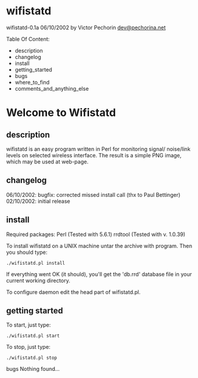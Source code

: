 wifistatd
=========

wifistatd-0.1a 06/10/2002 by Victor Pechorin <dev@pechorina.net>

 Table Of Content:

   * description
   * changelog
   * install
   * getting_started
   * bugs
   * where_to_find
   * comments_and_anything_else

# Welcome to Wifistatd

## description
  wifistatd is an easy program written in Perl for monitoring signal/
  noise/link levels on selected wireless interface. The result is a 
  simple PNG image, which may be used at web-page.

## changelog
  06/10/2002: bugfix: corrected missed install call (thx to Paul Bettinger)
  02/10/2002: initial release

## install
  Required packages:
  Perl    (Tested with 5.6.1)
  rrdtool (Tested with v. 1.0.39)
    
  To install wifistatd on a UNIX machine untar the archive with program.
  Then you should type:

    ./wifistatd.pl install

  If everything went OK (it should), you'll get the 'db.rrd' database file
  in your current working directory.

  To configure daemon edit the head part of wifistatd.pl.
  
## getting started
  To start, just type:
  
    ./wifistatd.pl start

  To stop, just type:
  
    ./wifistatd.pl stop

 bugs
  Nothing found...

